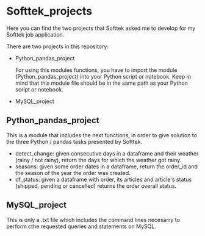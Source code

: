 # Softtek_projects
Here you can find the two projects that Softtek asked me to develop for my Softtek job application.

There are two projects in this repository:
* Python_pandas_project

  For using this modules functions, you have to import the module (Python_pandas_project) into your Python script or notebook.
  Keep in mind that this module file should be in the same path as your Python script or notebook.
  
* MySQL_project

## Python_pandas_project

This is a module that includes the next functions, in order to give solution to the three Python / pandas tasks presented by Softtek.

* detect_change: given consecutive days in a dataframe and their weather (rainy / not rainy), return the days for which the weather got rainy.
* seasons: given some order dates in a dataframe, return the order_id and the season of the year the order was created.
* df_status: given a dataframe with order, its articles and article's status (shipped, pending or cancelled) returns the order overall status.

## MySQL_project
This is only a .txt file which includes the command lines necesarry to perform cthe requested queries and statements on MySQL.
